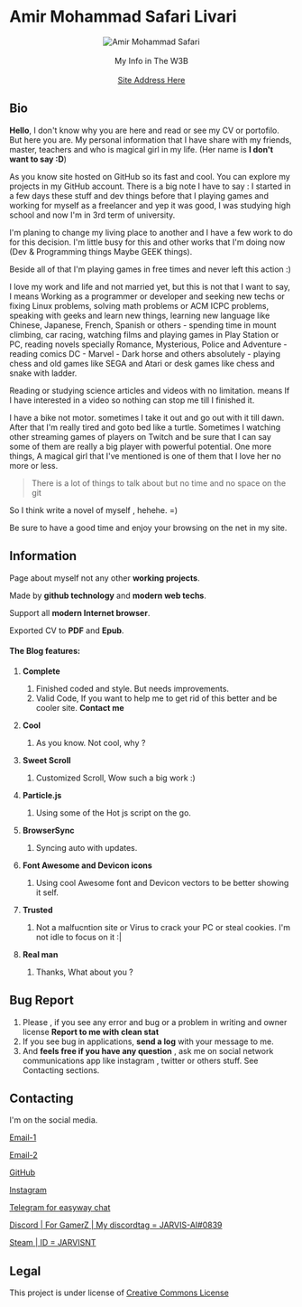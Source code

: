 # Amir Mohammad Safari Livari

<p align="center">
  <img src="https://scontent-frt3-1.cdninstagram.com/vp/610afd31b2ab46cfc753470a5eef9539/5BB40E8C/t51.2885-19/s150x150/23596356_143682286356105_7136982434624569344_n.jpg" alt="Amir Mohammad Safari"></br></br>My Info in The W3B</br></br>
<a href="https://jarvis-ai.github.io/am-sl/">Site Address Here</a>
</p>

## Bio

**Hello**, I don't know why you are here and read or see my CV or portofilo. But here you are. My personal information that I have share with my friends, master, teachers and who is magical girl in my life. (Her name is **I don't want to say :D**)

As you know site hosted on GitHub so its fast and cool. You can explore my projects in my GitHub account. There is a big note I have to say : I started in a few days these stuff and dev things before that I playing games and working for myself as a freelancer and yep it was good, I was studying high school and now I'm in 3rd term of university.

I'm planing to change my living place to another and I have a few work to do for this decision. I'm little busy for this and other works that I'm doing now (Dev & Programming things Maybe GEEK things).

Beside all of that I'm playing games in free times and never left this action :)

I love my work and life and not married yet, but this is not that I want to say, I means Working as a programmer or developer and seeking new techs or fixing Linux problems, solving math problems or ACM ICPC problems, speaking with geeks and learn new things, learning new language like Chinese, Japanese, French, Spanish or others - spending time in mount climbing, car racing, watching films and playing games in Play Station or PC, reading novels specially Romance, Mysterious, Police and Adventure - reading comics DC - Marvel - Dark horse and others absolutely - playing chess and old games like SEGA and Atari or desk games like chess and snake with ladder.

Reading or studying science articles and videos with no limitation. means If I have interested in a video so nothing can stop me till I finished it.

I have a bike not motor. sometimes I take it out and go out with it till dawn. After that I'm really tired and goto bed like a turtle.
Sometimes I watching other streaming games of players on Twitch and be sure that I can say some of them are really a big player with powerful potential.
One more things, A magical girl that I've mentioned is one of them that I love her no more or less.

> There is a lot of things to talk about but no time and no space on the git

So I think write a novel of myself , hehehe. =)

Be sure to have a good time and enjoy your browsing on the net in my site.



## Information

Page about myself not any other **working projects**.

Made by **github technology** and **modern web techs**.

Support all **modern Internet browser**.

Exported CV to **PDF** and **Epub**.

#### The Blog features:

1. **Complete**
   1. Finished coded and style. But needs improvements.
   2. Valid Code, If you want to help me to get rid of this better and be cooler site. **Contact me**

1. **Cool**
   1. As you know. Not cool, why ?

1. **Sweet Scroll**
   1. Customized Scroll, Wow such a big work :)

1. **Particle.js**
   1. Using some of the Hot js script on the go.

1. **BrowserSync**
   1. Syncing auto with updates.

1. **Font Awesome and Devicon icons**
   1. Using cool Awesome font and Devicon vectors to be better showing it self.

1. **Trusted**
   1. Not a malfucntion site  or Virus to crack your PC or steal cookies. I'm not idle to focus on it :|

1. **Real man**
   1. Thanks, What about you ?

## Bug Report

1. Please , if you see any error and bug or a problem in writing and owner license **Report to me with clean stat**
2. If you see bug in applications, **send a log** with your message to me.
3. And **feels free if you have any question** , ask me on social network communications app like instagram , twitter or others stuff. See Contacting sections.

## Contacting

I'm  on the social media.

[Email-1](http://ams@amshq.ir)

[Email-2](http://info@amshq.ir)

[GitHub](http:/github.com/JARVIS-AI/)

[Instagram](https://www.instagram.com/ams_l97)

[Telegram for easyway chat](https://t.me/J4RV1S4m3H4673R/)

[Discord | For GamerZ | My discordtag = JARVIS-AI#0839](http:/discord.com/)

[Steam | ID = JARVISNT](https://steam.com)

## Legal

This project is under license of [Creative Commons License](https://creativecommons.org/licenses/by/4.0/)
